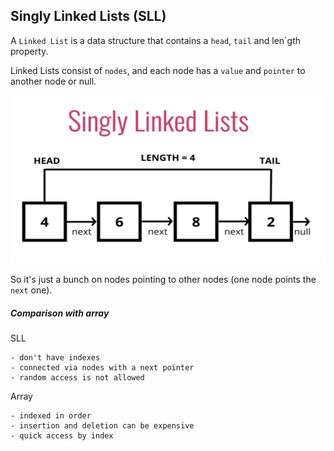 ## Singly Linked Lists (SLL)
A `Linked List` is a data structure that contains a `head`, `tail` and len`gth property.

Linked Lists consist of `nodes`, and each node has a `value` and `pointer` to another node or null.

![SLL Scheme](./assets/sll-scheme.png)

So it's just a bunch on nodes pointing to other nodes (one node points the `next` one).
##### Comparison with array
SLL
````
- don't have indexes
- connected via nodes with a next pointer
- random access is not allowed
````
Array
````
- indexed in order
- insertion and deletion can be expensive
- quick access by index
````